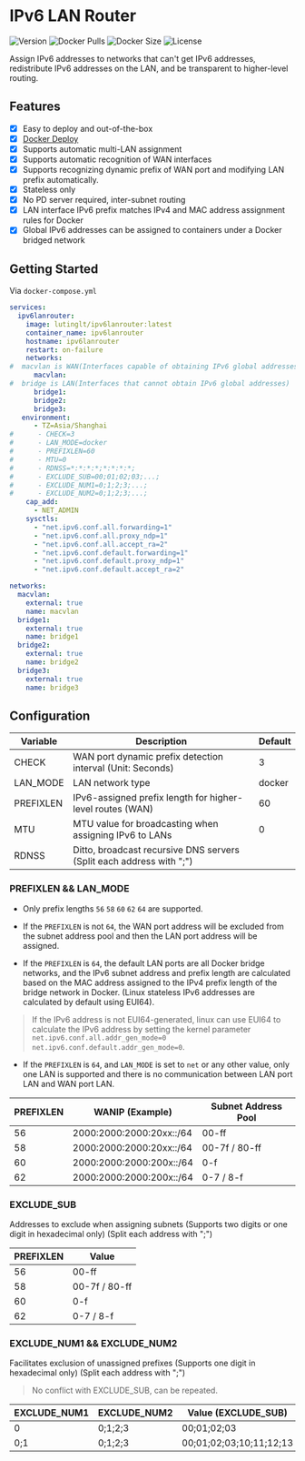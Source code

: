 # IPv6 LAN Router

![Version](https://img.shields.io/docker/v/lutinglt/ipv6lanrouter/latest?arch=amd64&sort=semver&color=066da5) ![Docker Pulls](https://img.shields.io/docker/pulls/lutinglt/ipv6lanrouter.svg?style=flat&label=pulls&logo=docker) ![Docker Size](https://img.shields.io/docker/image-size/lutinglt/ipv6lanrouter/latest?color=066da5&label=size) ![License](https://img.shields.io/github/license/lutinglt/ipv6lanrouter)

Assign IPv6 addresses to networks that can't get IPv6 addresses, redistribute IPv6 addresses on the LAN, and be transparent to higher-level routing.

## Features

- [x] Easy to deploy and out-of-the-box
- [x] [Docker Deploy](https://hub.docker.com/r/lutinglt/ipv6lanrouter)
- [x] Supports automatic multi-LAN assignment
- [x] Supports automatic recognition of WAN interfaces
- [x] Supports recognizing dynamic prefix of WAN port and modifying LAN prefix automatically.
- [x] Stateless only
- [x] No PD server required, inter-subnet routing
- [x] LAN interface IPv6 prefix matches IPv4 and MAC address assignment rules for Docker
- [x] Global IPv6 addresses can be assigned to containers under a Docker bridged network

## Getting Started

Via `docker-compose.yml`

```yaml
services:
  ipv6lanrouter:
    image: lutinglt/ipv6lanrouter:latest
    container_name: ipv6lanrouter
    hostname: ipv6lanrouter
    restart: on-failure
    networks:
#  macvlan is WAN(Interfaces capable of obtaining IPv6 global addresses)
      macvlan:
#  bridge is LAN(Interfaces that cannot obtain IPv6 global addresses)
      bridge1:
      bridge2:
      bridge3:
   environment:
      - TZ=Asia/Shanghai
#      - CHECK=3
#      - LAN_MODE=docker
#      - PREFIXLEN=60
#      - MTU=0
#      - RDNSS=*:*:*:*;*:*:*:*;
#      - EXCLUDE_SUB=00;01;02;03;...;
#      - EXCLUDE_NUM1=0;1;2;3;...;
#      - EXCLUDE_NUM2=0;1;2;3;...;
    cap_add:
      - NET_ADMIN
    sysctls:
      - "net.ipv6.conf.all.forwarding=1"
      - "net.ipv6.conf.all.proxy_ndp=1"
      - "net.ipv6.conf.all.accept_ra=2"
      - "net.ipv6.conf.default.forwarding=1"
      - "net.ipv6.conf.default.proxy_ndp=1"
      - "net.ipv6.conf.default.accept_ra=2"

networks:
  macvlan:
    external: true
    name: macvlan
  bridge1:
    external: true
    name: bridge1
  bridge2:
    external: true
    name: bridge2
  bridge3:
    external: true
    name: bridge3
```

## Configuration

| Variable  | Description                                                  | Default |
| --------- | ------------------------------------------------------------ | ------- |
| CHECK     | WAN port dynamic prefix detection interval (Unit: Seconds)   | 3       |
| LAN_MODE  | LAN network type                                             | docker  |
| PREFIXLEN | IPv6-assigned prefix length for higher-level routes (WAN)    | 60      |
| MTU       | MTU value for broadcasting when assigning IPv6 to LANs       | 0       |
| RDNSS     | Ditto, broadcast recursive DNS servers (Split each address with ";") |         |

### PREFIXLEN && LAN_MODE

- Only prefix lengths `56` `58` `60` `62` `64` are supported.

- If the `PREFIXLEN` is not `64`, the WAN port address will be excluded from the subnet address pool and then the LAN port address will be assigned.

- If the `PREFIXLEN` is `64`, the default LAN ports are all Docker bridge networks, and the IPv6 subnet address and prefix length are calculated based on the MAC address assigned to the IPv4 prefix length of the bridge network in Docker. (Linux stateless IPv6 addresses are calculated by default using EUI64).

> If the IPv6 address is not EUI64-generated, linux can use EUI64 to calculate the IPv6 address by setting the kernel parameter `net.ipv6.conf.all.addr_gen_mode=0` `net.ipv6.conf.default.addr_gen_mode=0`.

- If the `PREFIXLEN` is `64`, and `LAN_MODE` is set to `net` or any other value, only one LAN is supported and there is no communication between LAN port LAN and WAN port LAN.

| PREFIXLEN | WANIP (Example)          | Subnet Address Pool |
| --------- | ------------------------ | ------------------- |
| 56        | 2000:2000:2000:20xx::/64 | 00-ff               |
| 58        | 2000:2000:2000:20xx::/64 | 00-7f / 80-ff       |
| 60        | 2000:2000:2000:200x::/64 | 0-f                 |
| 62        | 2000:2000:2000:200x::/64 | 0-7 / 8-f           |

### EXCLUDE_SUB

Addresses to exclude when assigning subnets (Supports two digits or one digit in hexadecimal only) (Split each address with ";")

| PREFIXLEN | Value         |
| --------- | ------------- |
| 56        | 00-ff         |
| 58        | 00-7f / 80-ff |
| 60        | 0-f           |
| 62        | 0-7 / 8-f     |

### EXCLUDE_NUM1 && EXCLUDE_NUM2

Facilitates exclusion of unassigned prefixes (Supports one digit in hexadecimal only) (Split each address with ";")

> No conflict with EXCLUDE_SUB, can be repeated.

| EXCLUDE_NUM1 | EXCLUDE_NUM2 | Value (EXCLUDE_SUB)     |
| ------------ | ------------ | ----------------------- |
| 0            | 0;1;2;3      | 00;01;02;03             |
| 0;1          | 0;1;2;3      | 00;01;02;03;10;11;12;13 |

